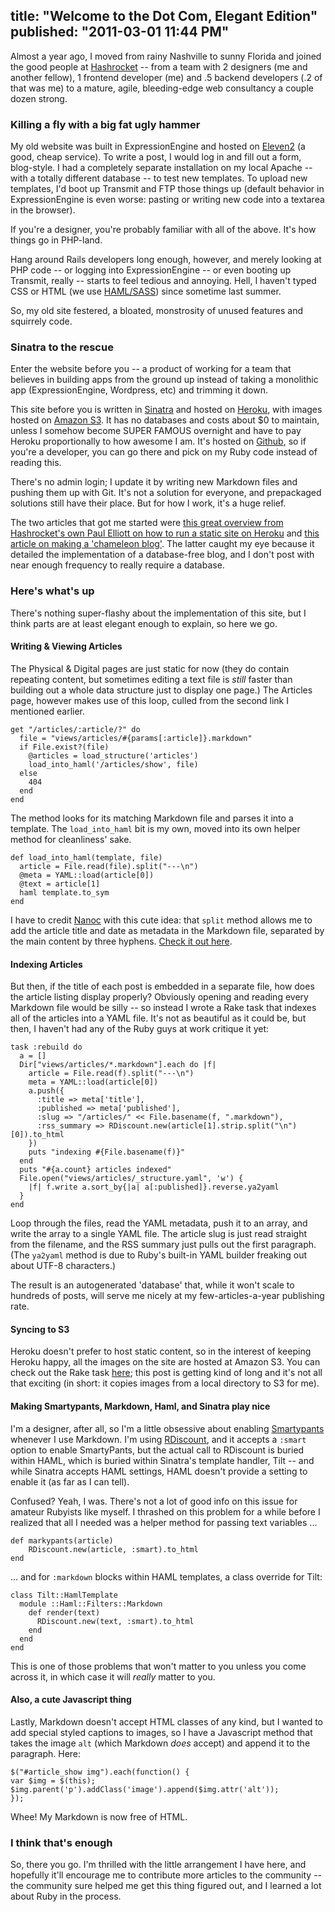 title: "Welcome to the Dot Com, Elegant Edition"
published: "2011-03-01 11:44 PM"
---

Almost a year ago, I moved from rainy Nashville to sunny Florida and joined the good people at [Hashrocket](http://hashrocket.com) -- from a team with 2 designers (me and another fellow), 1 frontend developer (me) and .5 backend developers (.2 of that was me) to a mature, agile, bleeding-edge web consultancy a couple dozen strong.

### Killing a fly with a big fat ugly hammer

My old website was built in ExpressionEngine and hosted on [Eleven2](http://eleven2.com) (a good, cheap service). To write a post, I would log in and fill out a form, blog-style. I had a completely separate installation on my local Apache -- with a totally different database -- to test new templates. To upload new templates, I'd boot up Transmit and FTP those things up (default behavior in ExpressionEngine is even worse: pasting or writing new code into a textarea in the browser).

If you're a designer, you're probably familiar with all of the above. It's how things go in PHP-land.

Hang around Rails developers long enough, however, and merely looking at PHP code -- or logging into ExpressionEngine -- or even booting up Transmit, really -- starts to feel tedious and annoying. Hell, I haven't typed CSS or HTML (we use [HAML/SASS](http://haml-lang.com/)) since sometime last summer.

So, my old site festered, a bloated, monstrosity of unused features and squirrely code.

### Sinatra to the rescue

Enter the website before you -- a product of working for a team that believes in building apps from the ground up instead of taking a monolithic app (ExpressionEngine, Wordpress, etc) and trimming it down.

This site before you is written in [Sinatra](http://www.sinatrarb.com/) and hosted on [Heroku](http://heroku.com/), with images hosted on [Amazon S3](http://aws.amazon.com/s3/). It has no databases and costs about $0 to maintain, unless I somehow become SUPER FAMOUS overnight and have to pay Heroku proportionally to how awesome I am. It's hosted on [Github](https://github.com/camerond/camerondaigle), so if you're a developer, you can go there and pick on my Ruby code instead of reading this.

There's no admin login; I update it by writing new Markdown files and pushing them up with Git. It's not a solution for everyone, and prepackaged solutions still have their place. But for how I work, it's a huge relief.

The two articles that got me started were [this great overview from Hashrocket's own Paul Elliott on how to run a static site on Heroku](http://codingfrontier.com/running-a-static-site-for-free-on-heroku) and [this article on making a 'chameleon blog'](http://mustardamus.com/articles/create_a_micro_chameleon_blog_with_sinatra). The latter caught my eye because it detailed the implementation of a database-free blog, and I don't post with near enough frequency to really require a database.

### Here's what's up

There's nothing super-flashy about the implementation of this site, but I think parts are at least elegant enough to explain, so here we go.

#### Writing & Viewing Articles

The Physical & Digital pages are just static for now (they do contain repeating content, but sometimes editing a text file is _still_ faster than building out a whole data structure just to display one page.) The Articles page, however makes use of this loop, culled from the second link I mentioned earlier.

    get "/articles/:article/?" do
      file = "views/articles/#{params[:article]}.markdown"
      if File.exist?(file)
        @articles = load_structure('articles')
        load_into_haml('/articles/show', file)
      else
        404
      end
    end

The method looks for its matching Markdown file and parses it into a template. The `load_into_haml` bit is my own, moved into its own helper method for cleanliness' sake.

    def load_into_haml(template, file)
      article = File.read(file).split("---\n")
      @meta = YAML::load(article[0])
      @text = article[1]
      haml template.to_sym
    end

I have to credit [Nanoc](http://nanoc.stoneship.org/) with this cute idea: that `split` method allows me to add the article title and date as metadata in the Markdown file, separated by the main content by three hyphens. [Check it out here](https://github.com/camerond/camerondaigle/raw/master/views/articles/regarding_fixed_positioning_in_mobile_safari.markdown).

#### Indexing Articles

But then, if the title of each post is embedded in a separate file, how does the article listing display properly? Obviously opening and reading every Markdown file would be silly -- so instead I wrote a Rake task that indexes all of the articles into a YAML file. It's not as beautiful as it could be, but then, I haven't had any of the Ruby guys at work critique it yet:

    task :rebuild do
      a = []
      Dir["views/articles/*.markdown"].each do |f|
        article = File.read(f).split("---\n")
        meta = YAML::load(article[0])
        a.push({
          :title => meta['title'],
          :published => meta['published'],
          :slug => "/articles/" << File.basename(f, ".markdown"),
          :rss_summary => RDiscount.new(article[1].strip.split("\n")[0]).to_html
        })
        puts "indexing #{File.basename(f)}"
      end
      puts "#{a.count} articles indexed"
      File.open("views/articles/_structure.yaml", 'w') {
        |f| f.write a.sort_by{|a| a[:published]}.reverse.ya2yaml
      }
    end

Loop through the files, read the YAML metadata, push it to an array, and write the array to a single YAML file. The article slug is just read straight from the filename, and the RSS summary just pulls out the first paragraph. (The `ya2yaml` method is due to Ruby's built-in YAML builder freaking out about UTF-8 characters.)

The result is an autogenerated 'database' that, while it won't scale to hundreds of posts, will serve me nicely at my few-articles-a-year publishing rate.

#### Syncing to S3

Heroku doesn't prefer to host static content, so in the interest of keeping Heroku happy, all the images on the site are hosted at Amazon S3. You can check out the Rake task [here](https://github.com/camerond/camerondaigle/blob/master/Rakefile); this post is getting kind of long and it's not all that exciting (in short: it copies images from a local directory to S3 for me).

#### Making Smartypants, Markdown, Haml, and Sinatra play nice

I'm a designer, after all, so I'm a little obsessive about enabling [Smartypants](http://daringfireball.net/projects/smartypants/) whenever I use Markdown. I'm using [RDiscount](https://github.com/rtomayko/rdiscount), and it accepts a `:smart` option to enable SmartyPants, but the actual call to RDiscount is buried within HAML, which is buried within Sinatra's template handler, Tilt -- and while Sinatra accepts HAML settings, HAML doesn't provide a setting to enable it (as far as I can tell).

Confused? Yeah, I was. There's not a lot of good info on this issue for amateur Rubyists like myself. I thrashed on this problem for a while before I realized that all I needed was a helper method for passing text variables ...

    def markypants(article)
        RDiscount.new(article, :smart).to_html
    end

... and for `:markdown` blocks within HAML templates, a class override for Tilt:

    class Tilt::HamlTemplate
      module ::Haml::Filters::Markdown
        def render(text)
          RDiscount.new(text, :smart).to_html
        end
      end
    end

This is one of those problems that won't matter to you unless you come across it, in which case it will _really_ matter to you.

#### Also, a cute Javascript thing

Lastly, Markdown doesn't accept HTML classes of any kind, but I wanted to add special styled captions to images, so I have a Javascript method that takes the image `alt` (which Markdown _does_ accept) and append it to the paragraph. Here:

    $("#article_show img").each(function() {
    var $img = $(this);
    $img.parent('p').addClass('image').append($img.attr('alt'));
    });

Whee! My Markdown is now free of HTML.

### I think that's enough

So, there you go. I'm thrilled with the little arrangement I have here, and hopefully it'll encourage me to contribute more articles to the community -- the community sure helped me get this thing figured out, and I learned a lot about Ruby in the process.